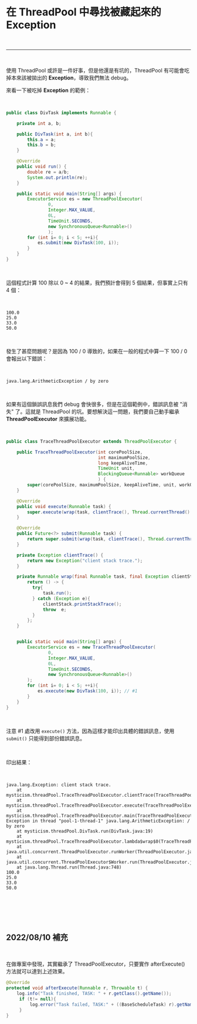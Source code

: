 # 在 ThreadPool 中尋找被藏起來的 __Exception__

<br>

-------

<br>

使用 ThreadPool 或許是一件好事，但是他還是有坑的，ThreadPool 有可能會吃掉本來該被拋出的 __Exception__，導致我們無法 debug。

來看一下被吃掉 __Exception__ 的範例：

<br>

```java
public class DivTask implements Runnable {

    private int a, b;

    public DivTask(int a, int b){
        this.a = a;
        this.b = b;
    }

    @Override
    public void run() {
        double re = a/b;
        System.out.println(re);
    }

    public static void main(String[] args) {
        ExecutorService es = new ThreadPoolExecutor(
                0,
                Integer.MAX_VALUE,
                0L,
                TimeUnit.SECONDS,
                new SynchronousQueue<Runnable>()
                );
        for (int i= 0; i < 5; ++i){
            es.submit(new DivTask(100, i));
        }
    }
}
```

<br>

這個程式計算 100 除以 0 ~ 4 的結果，我們預計會得到 5 個結果，但事實上只有 4 個：

<br>

```
100.0
25.0
33.0
50.0
```

<br>

發生了甚麼問題呢？是因為 100 / 0 導致的，如果在一般的程式中算一下 100 / 0 會報出以下錯誤：

<br>

```
java.lang.ArithmeticException / by zero
```

<br>

如果有這個鎖誤訊息我們 debug 會快很多，但是在這個範例中，錯誤訊息被 "消失" 了。這就是 ThreadPool 的坑。要想解決這一問題，我們要自己動手繼承 __ThreadPoolExecutor__ 來擴展功能。

<br>

```java
public class TraceThreadPoolExecutor extends ThreadPoolExecutor {

    public TraceThreadPoolExecutor(int corePoolSize,
                                   int maximumPoolSize,
                                   long keepAliveTime,
                                   TimeUnit unit,
                                   BlockingQueue<Runnable> workQueue
                                   ) {
        super(corePoolSize, maximumPoolSize, keepAliveTime, unit, workQueue);
    }

    @Override
    public void execute(Runnable task) {
        super.execute(wrap(task, clientTrace(), Thread.currentThread().getName()));
    }

    @Override
    public Future<?> submit(Runnable task) {
        return super.submit(wrap(task, clientTrace(), Thread.currentThread().getName()));
    }

    private Exception clientTrace() {
        return new Exception("client stack trace.");
    }

    private Runnable wrap(final Runnable task, final Exception clientStack, String threadName){
        return () -> {
          try{
              task.run();
          } catch (Exception e){
              clientStack.printStackTrace();
              throw  e;
          }
        };
    }


    public static void main(String[] args) {
        ExecutorService es = new TraceThreadPoolExecutor(
                0,
                Integer.MAX_VALUE,
                0L,
                TimeUnit.SECONDS,
                new SynchronousQueue<Runnable>()
        );
        for (int i= 0; i < 5; ++i){
            es.execute(new DivTask(100, i)); // #1
        }
    }
}
```

<br>

注意 #1 處改用 `execute()` 方法，因為這樣才能印出具體的錯誤訊息，使用 `submit()` 只能得到部份錯誤訊息。

<br>

印出結果：

<br>

```
java.lang.Exception: client stack trace.
	at mysticism.threadPool.TraceThreadPoolExecutor.clientTrace(TraceThreadPoolExecutor.java:27)
	at mysticism.threadPool.TraceThreadPoolExecutor.execute(TraceThreadPoolExecutor.java:18)
	at mysticism.threadPool.TraceThreadPoolExecutor.main(TraceThreadPoolExecutor.java:51)
Exception in thread "pool-1-thread-1" java.lang.ArithmeticException: / by zero
	at mysticism.threadPool.DivTask.run(DivTask.java:19)
	at mysticism.threadPool.TraceThreadPoolExecutor.lambda$wrap$0(TraceThreadPoolExecutor.java:33)
	at java.util.concurrent.ThreadPoolExecutor.runWorker(ThreadPoolExecutor.java:1149)
	at java.util.concurrent.ThreadPoolExecutor$Worker.run(ThreadPoolExecutor.java:624)
	at java.lang.Thread.run(Thread.java:748)
100.0
25.0
33.0
50.0
```

<br>
<br>
<br>
<br>

## 2022/08/10 補充

<br>

在做專案中發現，其實繼承了 ThreadPoolExecutor，只要實作 afterExecute() 方法就可以達到上述效果。

```java
@Override
protected void afterExecute(Runnable r, Throwable t) {
    log.info("Task finished, TASK: " + r.getClass().getName());
     if (t!= null){
         log.error("Task failed, TASK:" + ((BaseScheduleTask) r).getName(), t);
     }
}
```
